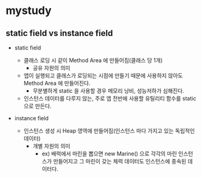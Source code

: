 # mystudy

## static field vs instance field

- static field
  - 클래스 로딩 시 같이 Method Area 에 만들어짐(클래스 당 1개)
    - 공유 자원의 의미
  - 앱이 실행되고 클래스가 로딩되는 시점에 만들기 때문에 사용하지 않아도 Method Area 에 만들어진다.
    - 무분별하게 static 을 사용할 경우 메모리 낭비, 성능저하가 심해진다.
  - 인스턴스 데이터를 다루지 않는, 주로 앱 전반에 사용할 유틸리티 함수를 static 으로 만든다.

- instance field
  - 인스턴스 생성 시 Heap 영역에 만들어짐(인스턴스 마다 가지고 있는 독립적인 데이터)
    - 개별 자원의 의미
      - ex) 배럭에서 마린을 뽑으면 new Marine() 으로 각각의 마린 인스턴스가 만들어지고 그 마린이 갖는 체력 데이터도 인스턴스에 종속된 데이터다.
      
